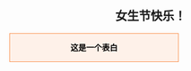 ## <center>女生节快乐！</center>



<html>
<head>
<center>
<title>这是一个表白</title>
<style>
#text {
border: 1px solid #FA9150;
width: 300px;
background: #FEF1E9;
color: #000000;
line-height: 50px;
text-align: center;
font-size: 14px;
font-weight: bold;
}
</style>
<script>
function content() {
var butong_net = new Array('我是你的蛙儿子，照片每天寄给妈','女神节快乐','今年横幅特别小，钱都拿去买礼物了','关注材51公众号“材吾伊”，你会更漂亮！','我是个野路子，偏偏被你制服','51女神我爱你，爱你爱你最爱你','这是一个表白，我……'); 
var butong_net2 = Math.floor(Math.random() * butong_net.length); 
var text = document.getElementById("text");
text.firstChild.nodeValue = butong_net[butong_net2];
}
window.onload = content;
</script>
</center>
</head>
<body>
<p id="text">这是一个表白</p>
</body>
</html>

